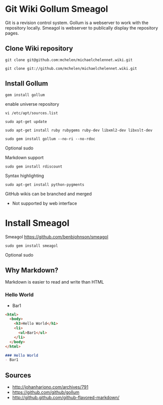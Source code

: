# Git Wiki Gollum Smeagol
Git is a revision control system. Gollum is a webserver to work with the repository locally. Smeagol is webserver to publically display the repository pages.

## Clone Wiki repository


```
git clone git@github.com:mchelen/michaelchelennet.wiki.git

```

```
git clone git://github.com/mchelen/michaelchelennet.wiki.git
```

## Install Gollum


```
gem install gollum
```

enable universe repository

```
vi /etc/apt/sources.list
```

```
sudo apt-get update
```

```
sudo apt-get install ruby rubygems ruby-dev libxml2-dev libxslt-dev
```

```
sudo gem install gollum --no-ri --no-rdoc
```
Optional sudo


Markdown support
```
sudo gem install rdiscount
```

Syntax highlighting
```
sudo apt-get install python-pygments
```




GitHub wikis can be branched and merged
 - Not supported by web interface

# Install Smeagol
Smeagol
https://github.com/benbjohnson/smeagol
```
sudo gem install smeagol
```
Optional sudo

## Why Markdown?
Markdown is easier to read and write than HTML


### Hello World
- Bar1

```html
<html>
  <body>
    <h3>Hello World</h1>
    <li>
      <ul>Bar1</ul>
    </li>
  </body>
</html>
```

```markdown
### Hello World
- Bar1
```


## Sources

- http://johanharjono.com/archives/791
- https://github.com/github/gollum
- http://github.github.com/github-flavored-markdown/
